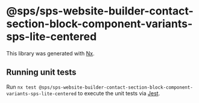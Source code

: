 # @sps/sps-website-builder-contact-section-block-component-variants-sps-lite-centered

This library was generated with [Nx](https://nx.dev).

## Running unit tests

Run `nx test @sps/sps-website-builder-contact-section-block-component-variants-sps-lite-centered` to execute the unit tests via [Jest](https://jestjs.io).
